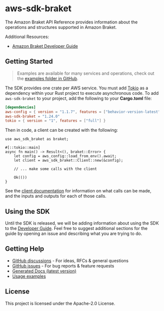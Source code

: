 # aws-sdk-braket

The Amazon Braket API Reference provides information about the operations and structures supported in Amazon Braket.

Additional Resources:
  - [Amazon Braket Developer Guide](https://docs.aws.amazon.com/braket/latest/developerguide/what-is-braket.html)

## Getting Started

> Examples are available for many services and operations, check out the
> [examples folder in GitHub](https://github.com/awslabs/aws-sdk-rust/tree/main/examples).

The SDK provides one crate per AWS service. You must add [Tokio](https://crates.io/crates/tokio)
as a dependency within your Rust project to execute asynchronous code. To add `aws-sdk-braket` to
your project, add the following to your **Cargo.toml** file:

```toml
[dependencies]
aws-config = { version = "1.1.7", features = ["behavior-version-latest"] }
aws-sdk-braket = "1.24.0"
tokio = { version = "1", features = ["full"] }
```

Then in code, a client can be created with the following:

```rust,no_run
use aws_sdk_braket as braket;

#[::tokio::main]
async fn main() -> Result<(), braket::Error> {
    let config = aws_config::load_from_env().await;
    let client = aws_sdk_braket::Client::new(&config);

    // ... make some calls with the client

    Ok(())
}
```

See the [client documentation](https://docs.rs/aws-sdk-braket/latest/aws_sdk_braket/client/struct.Client.html)
for information on what calls can be made, and the inputs and outputs for each of those calls.

## Using the SDK

Until the SDK is released, we will be adding information about using the SDK to the
[Developer Guide](https://docs.aws.amazon.com/sdk-for-rust/latest/dg/welcome.html). Feel free to suggest
additional sections for the guide by opening an issue and describing what you are trying to do.

## Getting Help

* [GitHub discussions](https://github.com/awslabs/aws-sdk-rust/discussions) - For ideas, RFCs & general questions
* [GitHub issues](https://github.com/awslabs/aws-sdk-rust/issues/new/choose) - For bug reports & feature requests
* [Generated Docs (latest version)](https://awslabs.github.io/aws-sdk-rust/)
* [Usage examples](https://github.com/awslabs/aws-sdk-rust/tree/main/examples)

## License

This project is licensed under the Apache-2.0 License.

